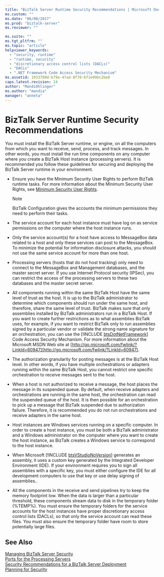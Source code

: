 ```yaml
---
title: "BizTalk Server Runtime Security Recommendations | Microsoft Docs"
ms.custom: ""
ms.date: "06/08/2017"
ms.prod: "biztalk-server"
ms.reviewer: ""

ms.suite: ""
ms.tgt_pltfrm: ""
ms.topic: "article"
helpviewer_keywords: 
  - "security, runtime"
  - "runtime, security"
  - "discretionary access control lists (DACLs)"
  - "DACLs"
  - ".NET Framework Code Access Security Mechanism"
ms.assetid: 1933789d-b79a-47ad-8f70-6f1e99bc2be0
caps.latest.revision: 14
author: "MandiOhlinger"
ms.author: "mandia"
manager: "anneta"
---
```

# BizTalk Server Runtime Security Recommendations
You must install the BizTalk Server runtime, or engine, on all the computers from which you want to receive, send, process, and track messages. In other words, you must install the run time components on any computer where you create a BizTalk Host instance (processing servers). It is recommended you follow these guidelines for securing and deploying the BizTalk Server runtime in your environment.  
  
- Ensure you have the Minimum Security User Rights to perform BizTalk runtime tasks. For more information about the Minimum Security User Rights, see [Minimum Security User Rights](../core/minimum-security-user-rights.md).  
  
  > [!NOTE]
  >  BizTalk Configuration gives the accounts the minimum permissions they need to perform their tasks.  
  
- The service account for each host instance must have log on as service permissions on the computer where the host instance runs.  
  
- Only the service account(s) for a host have access to MessageBox data related to a host and only these services can post to the MessageBox. To minimize the potential for information disclosure attacks, you should not use the same service account for more than one host.  
  
- Processing servers (hosts that do not host tracking) only need to connect to the MessageBox and Management databases, and the master secret server. If you use Internet Protocol security (IPSec), you can restrict the access of the processing servers to these two databases and the master secret server.  
  
- All components running within the same BizTalk Host have the same level of trust as the host. It is up to the BizTalk administrator to determine which components should run under the same host, and therefore, share the same level of trust. BizTalk makes sure that only assemblies installed by BizTalk administrators run in a BizTalk Host. If you want to create further restrictions as to what assemblies BizTalk uses, for example, if you want to restrict BizTalk only to run assemblies signed by a particular vendor or validate the strong name signature for an orchestration, you can use the [!INCLUDE [btsDotNetFramework](../includes/btsdotnetframework-md.md)] Code Access Security Mechanism. For more information about the Microsoft MSDN Web site at [http://go.microsoft.com/fwlink/?LinkId=60947](http://go.microsoft.com/fwlink/?LinkId=60947).  
  
- The authorization granularity for posting messages is at the BizTalk Host level. In other words, if you have multiple orchestrations or adapters running within the same BizTalk Host, you cannot restrict one specific orchestration to receive messages sent to the host.  
  
- When a host is not authorized to receive a message, the host places the message in its suspended queue. By default, when receive adapters and orchestrations are running in the same host, the orchestration can read the suspended queue of the host. It is then possible for an orchestration to pick up a message that BizTalk suspended due to authorization failure. Therefore, it is recommended you do not run orchestrations and receive adapters in the same host.  
  
- Host instances are Windows services running on a specific computer. In order to create a host instance, you must be both a BizTalk administrator and a Windows administrator on the computer where you want to create the host instance, as BizTalk creates a Windows service to correspond to the host instance.  
  
- When Microsoft [!INCLUDE [btsVStudioNoVersion](../includes/btsvstudionoversion-md.md)] generates an assembly, it uses a custom key generated by the Integrated Developer Environment (IDE). If your environment requires you to sign all assemblies with a specific key, you must either configure the IDE for all development computers to use that key or use delay signing of assemblies..  
  
- All the components in the receive and send pipelines try to keep the memory footprint low. When the data is larger than a particular threshold, these components stream data to disk in the temporary folder (%TEMP%). You must ensure the temporary folders for the service accounts for the host instances have proper discretionary access control lists (DACLs), so that only the service account can read these files. You must also ensure the temporary folder have room to store potentially large files.  
  
## See Also  
 [Managing BizTalk Server Security](../core/managing-biztalk-server-security.md)   
 [Ports for the Processing Servers](../core/ports-for-the-processing-servers.md)   
 [Security Recommendations for a BizTalk Server Deployment](../core/security-recommendations-for-a-biztalk-server-deployment.md)   
 [Planning for Security](../core/planning-for-security.md)